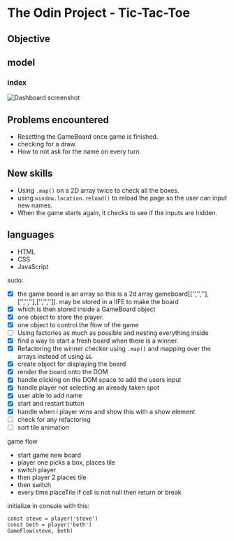 # The Odin Project - Tic-Tac-Toe

## Objective

## model 
### index
![Dashboard screenshot](images/TOP-library.png)


## Problems encountered
- Resetting the GameBoard once game is finished.
- checking for a draw.
- How to not ask for the name on every turn.

## New skills
- Using `.map()` on a 2D array twice to check all the boxes.
- using `window.location.reload()` to reload the page so the user can input new names.
- When the game starts again, it checks to see if the inputs are hidden.


## languages
- HTML
- CSS
- JavaScript

sudo:

- [x] the game board is an array so this is a 2d array gameboard[['','',''],['','',''],['','','']]. may be stored in a IIFE to make the board
- [x] which is then stored inside a GameBoard object
- [x] one object to store the player.
- [x] one object to control the flow of the game
- [ ] Using factories as much as possible and nesting everything inside
- [x] find a way to start a fresh board when there is a winner.
- [x] Refactoring the winner checker using `.map()` and mapping over the arrays instead of using `&&`
- [x] create object for displaying the board 
- [x] render the board onto the DOM
- [x] handle clicking on the DOM space to add the users input
- [x] handle player not selecting an already taken spot
- [x] user able to add name
- [x] start and restart button 
- [x] handle when i player wins and show this with a show element
- [ ] check for any refactoring
- [ ] sort tile animation

game flow
- start game new board
- player one picks a box, places tile
- switch player
- then player 2 places tile
- then switch
- every time placeTile if cell is not null then return or break

initialize in console with this:
```
const steve = player('steve')
const beth = player('beth')
GameFlow(steve, beth)
```

